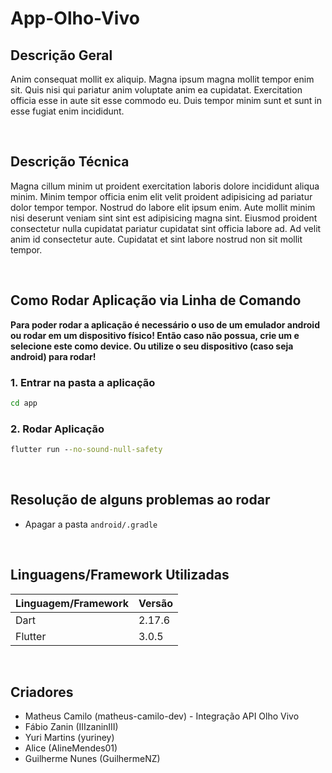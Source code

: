 # App-Olho-Vivo

## Descrição Geral
Anim consequat mollit ex aliquip. Magna ipsum magna mollit tempor enim sit. Quis nisi qui pariatur anim voluptate anim ea cupidatat. Exercitation officia esse in aute sit esse commodo eu. Duis tempor minim sunt et sunt in esse fugiat enim incididunt.

&nbsp;
## Descrição Técnica
Magna cillum minim ut proident exercitation laboris dolore incididunt aliqua minim. Minim tempor officia enim elit velit proident adipisicing ad pariatur dolor tempor tempor. Nostrud do labore elit ipsum enim. Aute mollit minim nisi deserunt veniam sint sint est adipisicing magna sint. Eiusmod proident consectetur nulla cupidatat pariatur cupidatat sint officia labore ad. Ad velit anim id consectetur aute. Cupidatat et sint labore nostrud non sit mollit tempor.

&nbsp;
## Como Rodar Aplicação via Linha de Comando

**Para poder rodar a aplicação é necessário o uso de um emulador android ou rodar em um dispositivo físico! Então caso não possua, crie um e selecione este como device. Ou utilize o seu dispositivo (caso seja android) para rodar!**

### 1. Entrar na pasta a aplicação
```cmd
cd app
```
### 2. Rodar Aplicação
```cmd
flutter run --no-sound-null-safety
```

&nbsp;
## Resolução de alguns problemas ao rodar
- Apagar a pasta `android/.gradle`

&nbsp;
## Linguagens/Framework Utilizadas
| Linguagem/Framework | Versão |
|---|---|
| Dart | 2.17.6 |
| Flutter | 3.0.5 |

&nbsp;
## Criadores
- Matheus Camilo (matheus-camilo-dev) - Integração API Olho Vivo
- Fábio Zanin (IIIzaninIII)
- Yuri Martins (yuriney)
- Alice (AlineMendes01)
- Guilherme Nunes (GuilhermeNZ)
